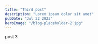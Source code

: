 ```yaml
---
title: "Third post"
description: "Lorem ipsum dolor sit amet"
pubDate: "Jul 22 2022"
heroImage: "/blog-placeholder-2.jpg"
---
```


post 3
